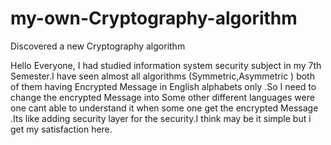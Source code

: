 # my-own-Cryptography-algorithm
Discovered a new Cryptography algorithm

 Hello Everyone, I had studied information system security subject in my 7th Semester.I have seen almost all algorithms (Symmetric,Asymmetric )
 both of them having Encrypted Message in English alphabets only .So I need to change the encrypted Message into Some other different languages were one cant able to understand it when some one get the encrypted Message .Its like adding security layer for the security.I think may be it simple but i get my satisfaction here. 
